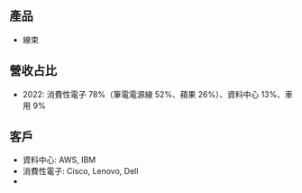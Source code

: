 
## 產品
* 線束

## 營收占比
* 2022: 消費性電子 78%（筆電電源線 52%、蘋果 26%）、資料中心 13%、車用 9%

## 客戶
* 資料中心: AWS, IBM
* 消費性電子: Cisco, Lenovo, Dell
* 













